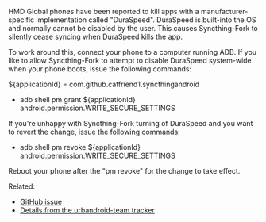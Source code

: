 HMD Global phones have been reported to kill apps with a manufacturer-specific implementation called "DuraSpeed". DuraSpeed is built-into the OS and normally cannot be disabled by the user. This causes Syncthing-Fork to silently cease syncing when DuraSpeed kills the app.

To work around this, connect your phone to a computer running ADB.
If you like to allow Syncthing-Fork to attempt to disable DuraSpeed system-wide when your phone boots, issue the following commands:

${applicationId} = com.github.catfriend1.syncthingandroid

* adb shell pm grant ${applicationId} android.permission.WRITE_SECURE_SETTINGS

If you're unhappy with Syncthing-Fork turning of DuraSpeed and you want to revert the change, issue the following commands:

* adb shell pm revoke ${applicationId} android.permission.WRITE_SECURE_SETTINGS

Reboot your phone after the "pm revoke" for the change to take effect.

Related:
- [GitHub issue](https://github.com/Catfriend1/syncthing-android/issues/404)
- [Details from the urbandroid-team tracker](https://github.com/urbandroid-team/dont-kill-my-app/issues/57)
